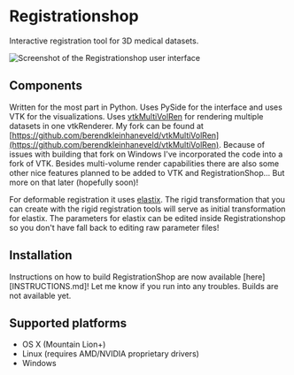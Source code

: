 # Registrationshop

Interactive registration tool for 3D medical datasets.

![Screenshot of the Registrationshop user interface](https://graphics.tudelft.nl/wp-content/uploads/2013/09/maininterfacelungs.png)

## Components
Written for the most part in Python. Uses PySide for the interface and uses VTK for the visualizations. Uses [vtkMultiVolRen](https://github.com/karlkrissian/vtkMultiVolRen) for rendering multiple datasets in one vtkRenderer. My fork can be found at [https://github.com/berendkleinhaneveld/vtkMultiVolRen](https://github.com/berendkleinhaneveld/vtkMultiVolRen). Because of issues with building that fork on Windows I've incorporated the code into a fork of VTK. Besides multi-volume render capabilities there are also some other nice features planned to be added to VTK and RegistrationShop... But more on that later (hopefully soon)! 

For deformable registration it uses [elastix](http://elastix.isi.uu.nl). The rigid transformation that you can create with the rigid registration tools will serve as initial transformation for elastix. The parameters for elastix can be edited inside Registrationshop so you don't have fall back to editing raw parameter files!

## Installation
Instructions on how to build RegistrationShop are now available [here][INSTRUCTIONS.md]! Let me know if you run into any troubles. Builds are not available yet.

## Supported platforms
* OS X (Mountain Lion+)
* Linux (requires AMD/NVIDIA proprietary drivers)
* Windows
